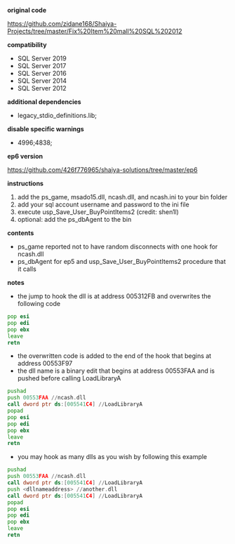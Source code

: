 **original code** 

https://github.com/zidane168/Shaiya-Projects/tree/master/Fix%20Item%20mall%20SQL%202012

**compatibility**

* SQL Server 2019
* SQL Server 2017
* SQL Server 2016
* SQL Server 2014
* SQL Server 2012

**additional dependencies**
* legacy_stdio_definitions.lib;

**disable specific warnings**
* 4996;4838;

**ep6 version**

https://github.com/426f776965/shaiya-solutions/tree/master/ep6

**instructions**
1. add the ps_game, msado15.dll, ncash.dll, and ncash.ini to your bin folder
2. add your sql account username and password to the ini file
3. execute usp_Save_User_BuyPointItems2 (credit: shen1l)
4. optional: add the ps_dbAgent to the bin

**contents**
* ps_game reported not to have random disconnects with one hook for ncash.dll
* ps_dbAgent for ep5 and usp_Save_User_BuyPointItems2 procedure that it calls

**notes**
* the jump to hook the dll is at address 005312FB and overwrites the following code

```asm
pop esi
pop edi
pop ebx
leave
retn
```

* the overwritten code is added to the end of the hook that begins at address 00553F97
* the dll name is a binary edit that begins at address 00553FAA and is pushed before calling LoadLibraryA

```asm
pushad
push 00553FAA //ncash.dll
call dword ptr ds:[005541C4] //LoadLibraryA
popad
pop esi
pop edi
pop ebx
leave
retn
```

* you may hook as many dlls as you wish by following this example

```asm
pushad
push 00553FAA //ncash.dll
call dword ptr ds:[005541C4] //LoadLibraryA
push <dllnameaddress> //another.dll
call dword ptr ds:[005541C4] //LoadLibraryA
popad
pop esi
pop edi
pop ebx
leave
retn
```


